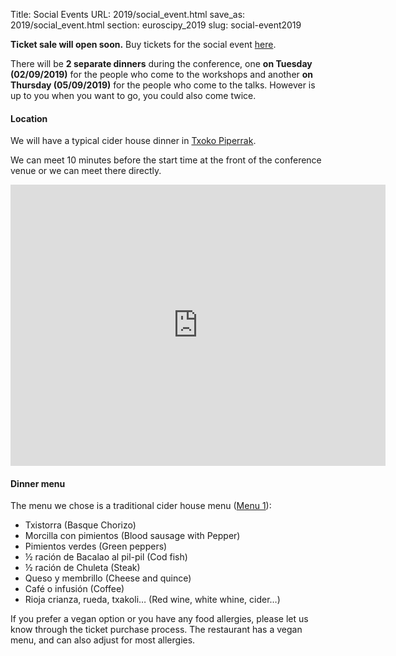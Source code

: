 Title: Social Events
URL: 2019/social_event.html
save_as: 2019/social_event.html
section: euroscipy_2019
slug: social-event2019

**Ticket sale will open soon.**
Buy tickets for the social event [here](https://ti.to/acpyss/euroscipy-2019).

There will be **2 separate dinners** during the conference, one **on Tuesday (02/09/2019)**
for the people who come to the workshops and another **on Thursday (05/09/2019)**
for the people who come to the talks. 
However is up to you when you want to go, you could also come twice.

#### Location

We will have a typical cider house dinner in [Txoko Piperrak](http://www.txokopiperrak.com/). 

We can meet 10 minutes before the start time at the front of the conference
venue or we can meet there directly.

<iframe src="https://www.google.com/maps/embed?pb=!1m18!1m12!1m3!1d2905.4142366048204!2d-2.928685684279176!3d43.26369688554721!2m3!1f0!2f0!3f0!3m2!1i1024!2i768!4f13.1!3m3!1m2!1s0xd4e4fda73f10843%3A0x3240389a80937f1c!2sTxoko+Piperrak+Comidas+Grupos!5e0!3m2!1sen!2sde!4v1562518438559!5m2!1sen!2sde" width="600" height="450" frameborder="0" style="border:0" allowfullscreen>
</iframe>

#### Dinner menu

The menu we chose is a traditional cider house menu ([Menu 1](http://www.txokopiperrak.com/#menu)):

- Txistorra (Basque Chorizo)
- Morcilla con pimientos (Blood sausage with Pepper)
- Pimientos verdes (Green peppers)
- ½ ración de Bacalao al pil-pil (Cod fish)
- ½ ración de Chuleta (Steak)
- Queso y membrillo (Cheese and quince)
- Café o infusión (Coffee)
- Rioja crianza, rueda, txakoli… (Red wine, white whine, cider…)

If you prefer a vegan option or you have any food allergies, please let us know
through the ticket purchase process. The restaurant has a vegan menu, and can
also adjust for most allergies.
